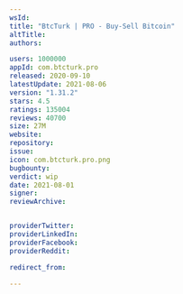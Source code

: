 ```yaml
---
wsId: 
title: "BtcTurk | PRO - Buy-Sell Bitcoin"
altTitle: 
authors:

users: 1000000
appId: com.btcturk.pro
released: 2020-09-10
latestUpdate: 2021-08-06
version: "1.31.2"
stars: 4.5
ratings: 135004
reviews: 40700
size: 27M
website: 
repository: 
issue: 
icon: com.btcturk.pro.png
bugbounty: 
verdict: wip
date: 2021-08-01
signer: 
reviewArchive:


providerTwitter: 
providerLinkedIn: 
providerFacebook: 
providerReddit: 

redirect_from:

---
```



